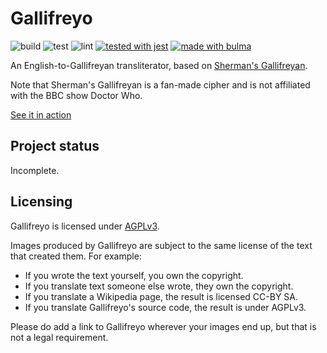 # Gallifreyo

![build](https://github.com/rossjrw/gallifreyo/workflows/build/badge.svg)
![test](https://github.com/rossjrw/gallifreyo/workflows/test/badge.svg)
![lint](https://github.com/rossjrw/gallifreyo/workflows/lint/badge.svg)
[![tested with jest](https://img.shields.io/badge/tested_with-jest-99424f?logo=jest)](https://github.com/facebook/jest)
[![made with bulma](https://img.shields.io/badge/made_with-bulma-00d1b2?logo=bulma)](https://bulma.io)

An English-to-Gallifreyan transliterator, based on
[Sherman's Gallifreyan](https://shermansplanet.com/gallifreyan/).

Note that Sherman's Gallifreyan is a fan-made cipher and is not affiliated with
the BBC show Doctor Who.

[See it in action](https://rossjrw.github.io/gallifreyo)

## Project status

Incomplete.

## Licensing

Gallifreyo is licensed under
[AGPLv3](https://www.gnu.org/licenses/agpl-3.0.html).

Images produced by Gallifreyo are subject to the same license of the text that
created them. For example:

* If you wrote the text yourself, you own the copyright.
* If you translate text someone else wrote, they own the copyright.
* If you translate a Wikipedia page, the result is licensed CC-BY SA.
* If you translate Gallifreyo's source code, the result is under AGPLv3.

Please do add a link to Gallifreyo wherever your images end up, but that is not
a legal requirement.
